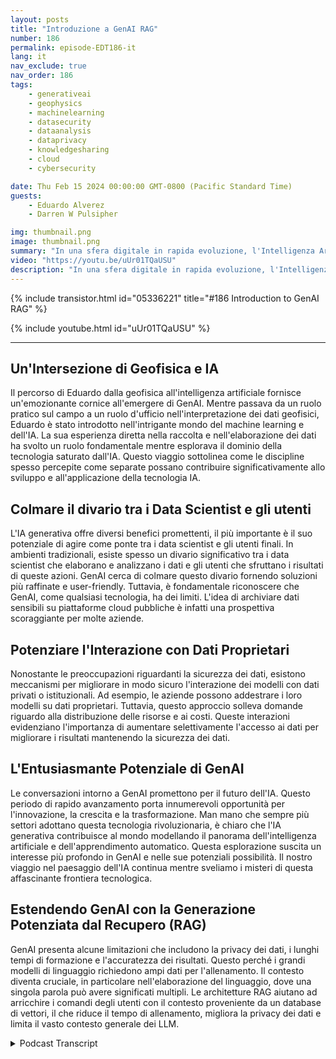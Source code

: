 ```yaml
---
layout: posts
title: "Introduzione a GenAI RAG"
number: 186
permalink: episode-EDT186-it
lang: it
nav_exclude: true
nav_order: 186
tags:
    - generativeai
    - geophysics
    - machinelearning
    - datasecurity
    - dataanalysis
    - dataprivacy
    - knowledgesharing
    - cloud
    - cybersecurity

date: Thu Feb 15 2024 00:00:00 GMT-0800 (Pacific Standard Time)
guests:
    - Eduardo Alverez
    - Darren W Pulsipher

img: thumbnail.png
image: thumbnail.png
summary: "In una sfera digitale in rapida evoluzione, l'Intelligenza Artificiale generativa (GenAI) sta catturando l'attenzione dei tecnofili in tutto il mondo. Considerata il futuro della tecnologia AI, la GenAI sta ampliando i confini con il suo potenziale per simulazioni accurate e modellazione dei dati. Una figura di spicco in questo campo, Eduardo Alveraz, un Architetto di Soluzioni AI presso Intel e ex geofisico, detiene preziose intuizioni su questo affascinante mondo di GenAI."
video: "https://youtu.be/uUr01TQaUSU"
description: "In una sfera digitale in rapida evoluzione, l'Intelligenza Artificiale generativa (GenAI) sta catturando l'attenzione dei tecnofili in tutto il mondo. Considerata il futuro della tecnologia AI, la GenAI sta ampliando i confini con il suo potenziale per simulazioni accurate e modellazione dei dati. Una figura di spicco in questo campo, Eduardo Alveraz, un Architetto di Soluzioni AI presso Intel e ex geofisico, detiene preziose intuizioni su questo affascinante mondo di GenAI."
---
```


<div>
{% include transistor.html id="05336221" title="#186 Introduction to GenAI RAG" %}

{% include youtube.html id="uUr01TQaUSU" %}
</div>

---

## Un'Intersezione di Geofisica e IA

Il percorso di Eduardo dalla geofisica all'intelligenza artificiale fornisce un'emozionante cornice all'emergere di GenAI. Mentre passava da un ruolo pratico sul campo a un ruolo d'ufficio nell'interpretazione dei dati geofisici, Eduardo è stato introdotto nell'intrigante mondo del machine learning e dell'IA. La sua esperienza diretta nella raccolta e nell'elaborazione dei dati ha svolto un ruolo fondamentale mentre esplorava il dominio della tecnologia saturato dall'IA. Questo viaggio sottolinea come le discipline spesso percepite come separate possano contribuire significativamente allo sviluppo e all'applicazione della tecnologia IA.

## Colmare il divario tra i Data Scientist e gli utenti

L'IA generativa offre diversi benefici promettenti, il più importante è il suo potenziale di agire come ponte tra i data scientist e gli utenti finali. In ambienti tradizionali, esiste spesso un divario significativo tra i data scientist che elaborano e analizzano i dati e gli utenti che sfruttano i risultati di queste azioni. GenAI cerca di colmare questo divario fornendo soluzioni più raffinate e user-friendly. Tuttavia, è fondamentale riconoscere che GenAI, come qualsiasi tecnologia, ha dei limiti. L'idea di archiviare dati sensibili su piattaforme cloud pubbliche è infatti una prospettiva scoraggiante per molte aziende.

## Potenziare l'Interazione con Dati Proprietari

Nonostante le preoccupazioni riguardanti la sicurezza dei dati, esistono meccanismi per migliorare in modo sicuro l'interazione dei modelli con dati privati o istituzionali. Ad esempio, le aziende possono addestrare i loro modelli su dati proprietari. Tuttavia, questo approccio solleva domande riguardo alla distribuzione delle risorse e ai costi. Queste interazioni evidenziano l'importanza di aumentare selettivamente l'accesso ai dati per migliorare i risultati mantenendo la sicurezza dei dati.

## L'Entusiasmante Potenziale di GenAI

Le conversazioni intorno a GenAI promettono per il futuro dell'IA. Questo periodo di rapido avanzamento porta innumerevoli opportunità per l'innovazione, la crescita e la trasformazione. Man mano che sempre più settori adottano questa tecnologia rivoluzionaria, è chiaro che l'IA generativa contribuisce al mondo modellando il panorama dell'intelligenza artificiale e dell'apprendimento automatico. Questa esplorazione suscita un interesse più profondo in GenAI e nelle sue potenziali possibilità. Il nostro viaggio nel paesaggio dell'IA continua mentre sveliamo i misteri di questa affascinante frontiera tecnologica.

## Estendendo GenAI con la Generazione Potenziata dal Recupero (RAG)

GenAI presenta alcune limitazioni che includono la privacy dei dati, i lunghi tempi di formazione e l'accuratezza dei risultati. Questo perché i grandi modelli di linguaggio richiedono ampi dati per l'allenamento. Il contesto diventa cruciale, in particolare nell'elaborazione del linguaggio, dove una singola parola può avere significati multipli. Le architetture RAG aiutano ad arricchire i comandi degli utenti con il contesto proveniente da un database di vettori, il che riduce il tempo di allenamento, migliora la privacy dei dati e limita il vasto contesto generale dei LLM.



<details>
<summary> Podcast Transcript </summary>

<p></p>

</details>
